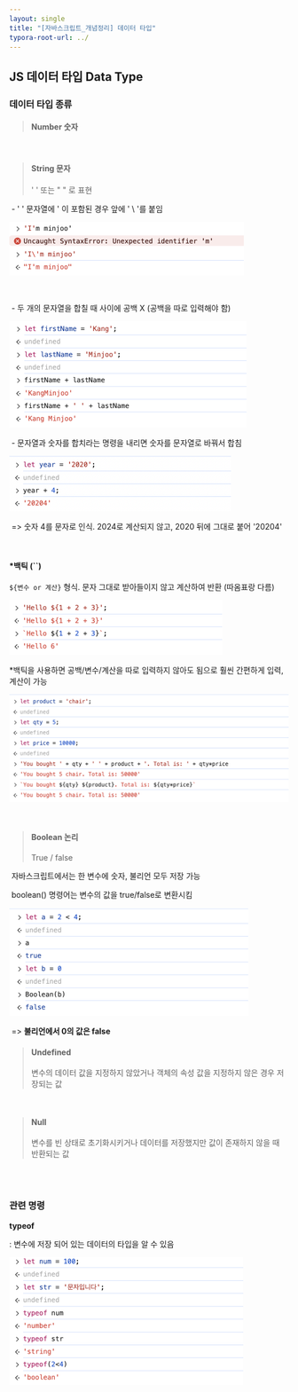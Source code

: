 ```yaml
---
layout: single
title: "[자바스크립트_개념정리] 데이터 타입"
typora-root-url: ../
---
```




## JS 데이터 타입 Data Type





### 데이터 타입 종류





> #### Number  숫자

<br>

> #### String  문자 
>
>  ' '  또는 " " 로 표현



​			- ' ' 문자열에 ' 이 포함된 경우 앞에 ' \ '를 붙임

​			<img src="/images/2024-03-03/image-20240303125508905.png" alt="image-20240303125508905" style="zoom:50%;" />

​			

​			- 두 개의 문자열을 합칠 때 사이에 공백 X (공백을 따로 입력해야 함)

​			<img src="/images/2024-03-03/image-20240303132736015.png" alt="image-20240303132736015" style="zoom:50%;" />



​			- 문자열과 숫자를 합치라는 명령을 내리면 숫자를 문자열로 바꿔서 합침

​			<img src="/images/2024-03-03/image-20240303132943521.png" alt="image-20240303132943521" style="zoom:50%;" />    

​			=> 숫자 4를 문자로 인식. 2024로 계산되지 않고, 2020 뒤에 그대로 붙어 '20204'



<br>

#### ***백틱 (``)**

 `${변수 or 계산}` 형식. 문자 그대로 받아들이지 않고 계산하여 반환 (따옴표랑 다름)

​					    <img src="/images/2024-03-03/image-20240303145636748.png" alt="image-20240303145636748" style="zoom:50%;" />

*백틱을 사용하면 공백/변수/계산을 따로 입력하지 않아도 됨으로 훨씬 간편하게 입력, 계산이 가능

​					<img src="/images/2024-03-03/image-20240303150712151.png" alt="image-20240303150712151" style="zoom:50%;" />



<br>



> #### Boolean 논리
>
> True / false



​			  자바스크립트에서는 한 변수에 숫자, 불리언 모두 저장 가능

​			  boolean() 명령어는 변수의 값을 true/false로 변환시킴

​			<img src="/images/2024-03-03/image-20240303130842362.png" alt="image-20240303130842362" style="zoom:50%;" />    

​			=> **불리언에서 0의 값은 false** <br>



> #### Undefined
>
> 변수의 데이터 값을 지정하지 않았거나 객체의 속성 값을 지정하지 않은 경우 저장되는 값

 <br>



> #### Null
>
>  변수를 빈 상태로 초기화시키거나 데이터를 저장했지만 값이 존재하지 않을 때 반환되는 값

<br>

<br>

### 관련 명령

**typeof** 

:   변수에 저장 되어 있는 데이터의 타입을 알 수 있음

​		<img src="/images/2024-03-03/image-20240303134435022.png" alt="image-20240303134435022" style="zoom:50%;" />





 



